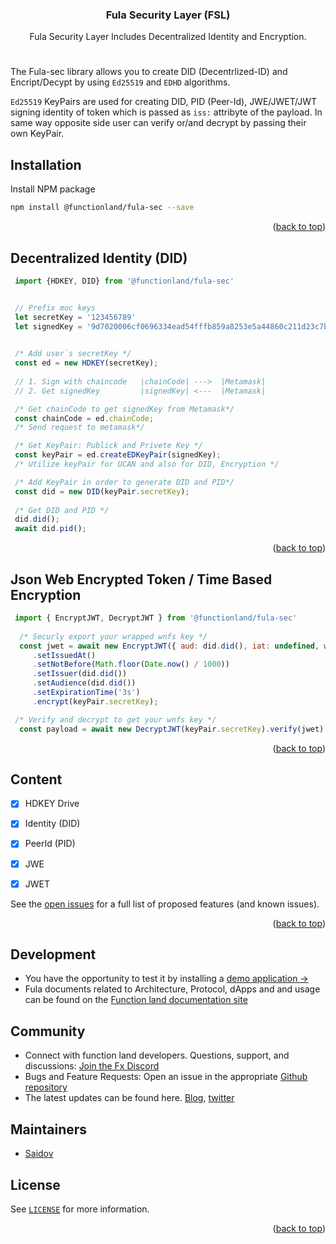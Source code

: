 <div id="top"></div>
<!--
*** Thanks for checking out the Best-README-Template. If you have a suggestion
*** that would make this better, please fork the repo and create a pull request
*** or simply open an issue with the tag "enhancement".
*** Don't forget to give the project a star!
*** Thanks again! Now go create something AMAZING! :D
*** Nice Template: https://github.com/othneildrew/Best-README-Template
-->



<!-- PROJECT SHIELDS -->
<!--
*** I'm using markdown "reference style" links for readability.
*** Reference links are enclosed in brackets [ ] instead of parentheses ( ).
*** See the bottom of this document for the declaration of the reference variables
*** for contributors-url, forks-url, etc. This is an optional, concise syntax you may use.
*** https://www.markdownguide.org/basic-syntax/#reference-style-links
-->

<div align="center">


<h3 align="center">Fula Security Layer (FSL)</h3>

  <p align="center">
    Fula Security Layer Includes Decentralized Identity and Encryption.
    <br />
  </p>
</div>

#
The Fula-sec library allows you to create DID (Decentrlized-ID) and Encript/Decypt by using `Ed25519` and `EDHD` algorithms.

`Ed25519` KeyPairs are used for creating DID, PID (Peer-Id), JWE/JWET/JWT signing identity of token which is passed as `iss:` attribyte of the payload. In same way opposite side user can verify or/and decrypt by passing their own KeyPair.   


## Installation


Install NPM package
   ```sh
   npm install @functionland/fula-sec --save
   ```
<p align="right">(<a href="#top">back to top</a>)</p>



<!-- USAGE EXAMPLES -->
## Decentralized Identity (DID) 
   ```js
    import {HDKEY, DID} from '@functionland/fula-sec'


    // Prefix moc keys
    let secretKey = '123456789'
    let signedKey = '9d7020006cf0696334ead54fffb859a8253e5a44860c211d23c7b6bf842d0c63535a5efd266a647cabdc4392df9a4ce28db7dc393318068d93bf33a32adb81ae';

    
    /* Add user`s secretKey */
    const ed = new HDKEY(secretKey);
    
    // 1. Sign with chaincode   |chainCode| --->  |Metamask|      
    // 2. Get signedKey         |signedKey| <---  |Metamask| 

    /* Get chainCode to get signedKey from Metamask*/
    const chainCode = ed.chainCode;
    /* Send request to metamask*/

    /* Get KeyPair: Publick and Privete Key */
    const keyPair = ed.createEDKeyPair(signedKey);
    /* Utilize keyPair for UCAN and also for DID, Encryption */

    /* Add KeyPair in order to generate DID and PID*/
    const did = new DID(keyPair.secretKey);
    
    /* Get DID and PID */
    did.did();
    await did.pid();
   ```
<p align="right">(<a href="#top">back to top</a>)</p>


<!-- USAGE EXAMPLES -->
## Json Web Encrypted Token / Time Based Encryption 
   ```js
    import { EncryptJWT, DecryptJWT } from '@functionland/fula-sec'
     
     /* Securly export your wrapped wnfs key */
     const jwet = await new EncryptJWT({ aud: did.did(), iat: undefined, wnfsKey: 'export your wnfs key'})
        .setIssuedAt()
        .setNotBefore(Math.floor(Date.now() / 1000))
        .setIssuer(did.did())
        .setAudience(did.did())
        .setExpirationTime('3s')
        .encrypt(keyPair.secretKey);

    /* Verify and decrypt to get your wnfs key */
     const payload = await new DecryptJWT(keyPair.secretKey).verify(jwet)    
   ```


<p align="right">(<a href="#top">back to top</a>)</p>


<!-- ROADMAP -->
## Content
- [X] HDKEY Drive
- [X] Identity (DID)
- [X] PeerId (PID)
- [X] JWE
- [X] JWET


See the [open issues](https://github.com/functionland/fula-sec/issues) for a full list of proposed features (and known issues).

<p align="right">(<a href="#top">back to top</a>)</p>

## Development
- You have the opportunity to test it by installing a [demo application -> ](https://github.com/functionland/fula-linking)
- Fula documents related to Architecture, Protocol, dApps and  and usage can be found on the [Function land documentation site](https://functionland.gitbook.io/product-docs/EZsKoqxFAOfV4Ap7jQjB/)


## Community
- Connect with function land developers. Questions, support, and discussions: [Join the Fx Discord](https://discord.com/invite/k9UybUBdBB)
- Bugs and Feature Requests: Open an issue in the appropriate [Github repository](https://github.com/functionland)
- The latest updates can be found here. [Blog](https://blog.fx.land/), [twitter](https://twitter.com/functionland)


## Maintainers
- [Saidov](https://github.com/ruffiano)

<!-- LICENSE -->
## License

See [`LICENSE`](/LICENSE) for more information.

<p align="right">(<a href="#top">back to top</a>)</p>
